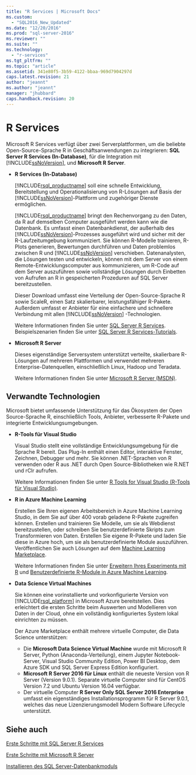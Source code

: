 ```yaml
---
title: "R Services | Microsoft Docs"
ms.custom: 
  - "SQL2016_New_Updated"
ms.date: "12/20/2016"
ms.prod: "sql-server-2016"
ms.reviewer: ""
ms.suite: ""
ms.technology: 
  - "r-services"
ms.tgt_pltfrm: ""
ms.topic: "article"
ms.assetid: 341e80f5-3b59-4122-bbaa-969d7904297d
caps.latest.revision: 21
author: "jeannt"
ms.author: "jeannt"
manager: "jhubbard"
caps.handback.revision: 20
---
```

# R Services
  Microsoft R Services verfügt über zwei Serverplattformen, um die beliebte Open-Source-Sprache R in Geschäftsanwendungen zu integrieren: **SQL Server R Services (In-Database)**, für die Integration mit [!INCLUDE[ssNoVersion](../../includes/ssnoversion-md.md)], und **Microsoft R Server**.  
  
-   **R Services (In-Database)**  
  
     [!INCLUDE[rsql_productname](../../includes/rsql-productname-md.md)] soll eine schnelle Entwicklung, Bereitstellung und Operationalisierung von R-Lösungen auf Basis der [!INCLUDE[ssNoVersion](../../includes/ssnoversion-md.md)]-Plattform und zugehöriger Dienste ermöglichen.  
  
     [!INCLUDE[rsql_productname](../../includes/rsql-productname-md.md)] bringt den Rechenvorgang zu den Daten, da R auf demselben Computer ausgeführt werden kann wie die Datenbank. Es umfasst einen Datenbankdienst, der außerhalb des [!INCLUDE[ssNoVersion](../../includes/ssnoversion-md.md)]-Prozesses ausgeführt wird und sicher mit der R-Laufzeitumgebung kommuniziert. Sie können R-Modelle trainieren, R-Plots generieren, Bewertungen durchführen und Daten problemlos zwischen R und [!INCLUDE[ssNoVersion](../../includes/ssnoversion-md.md)] verschieben. Datenanalysten, die Lösungen testen und entwickeln, können mit dem Server von einem Remote-Entwicklungscomputer aus kommunizieren, um R-Code auf dem Server auszuführen sowie vollständige Lösungen durch Einbetten von Aufrufen an R in gespeicherten Prozeduren auf SQL Server bereitzustellen.  
  
     Dieser Download umfasst eine Verteilung der Open-Source-Sprache R sowie ScaleR, einen Satz skalierbarer, leistungsfähiger R-Pakete. Außerdem umfasst er Anbieter für eine einfachere und schnellere Verbindung mit allen [!INCLUDE[ssNoVersion](../../includes/ssnoversion-md.md)] -Technologien.  
  
     Weitere Informationen finden Sie unter [SQL Server R Services](../../advanced-analytics/r-services/sql-server-r-services.md). Beispielszenarien finden Sie unter [SQL Server R Services-Tutorials](../../advanced-analytics/r-services/sql-server-r-services-tutorials.md).  
  
-   **Microsoft R Server**  
  
     Dieses eigenständige Serversystem unterstützt verteilte, skalierbare R-Lösungen auf mehreren Plattformen und verwendet mehreren Enterprise-Datenquellen, einschließlich Linux, Hadoop und Teradata.  
  
     Weitere Informationen finden Sie unter [Microsoft R Server (MSDN)](https://msdn.microsoft.com/microsoft-r/index).  
  
## <a name="related-technologies"></a>Verwandte Technologien  
 Microsoft bietet umfassende Unterstützung für das Ökosystem der Open Source-Sprache R, einschließlich Tools, Anbieter, verbesserte R-Pakete und integrierte Entwicklungsumgebungen.  
  
-   **R-Tools für Visual Studio**  
  
     Visual Studio stellt eine vollständige Entwicklungsumgebung für die Sprache R bereit. Das Plug-In enthält einen Editor, interaktive Fenster, Zeichnen, Debugger und mehr. Sie können .NET-Sprachen von R verwenden oder R aus .NET durch Open Source-Bibliotheken wie R.NET und rClr aufrufen.  
  
     Weitere Informationen finden Sie unter [R Tools for Visual Studio (R-Tools für Visual Studio)](https://www.visualstudio.com/vs/rtvs/).  
  
-   **R in Azure Machine Learning**  
  
     Erstellen Sie Ihren eigenen Arbeitsbereich in Azure Machine Learning Studio, in dem Sie auf über 400 vorab geladene R-Pakete zugreifen können. Erstellen und trainieren Sie Modelle, um sie als Webdienst bereitzustellen, oder schreiben Sie benutzerdefinierte Skripts zum Transformieren von Daten. Erstellen Sie eigene R-Pakete und laden Sie diese in Azure hoch, um sie als benutzerdefinierte Module auszuführen. Veröffentlichen Sie auch Lösungen auf dem [Machine Learning Marketplace](http://datamarket.azure.com/browse/data?category=machine-learning).  
  
     Weitere Informationen finden Sie unter [Erweitern Ihres Experiments mit R](https://docs.microsoft.com/azure/machine-learning/machine-learning-extend-your-experiment-with-r) und [Benutzerdefinierte R-Module in Azure Machine Learning](https://docs.microsoft.com/azure/machine-learning/machine-learning-custom-r-modules).  
  
-   **Data Science Virtual Machines**  
  
     Sie können eine vorinstallierte und vorkonfigurierte Version von [!INCLUDE[rsql_platform](../../includes/rsql-platform-md.md)] in Microsoft Azure bereitstellen. Dies erleichtert die ersten Schritte beim Auswerten und Modellieren von Daten in der Cloud, ohne ein vollständig konfiguriertes System lokal einrichten zu müssen.  
  
     Der Azure Marketplace enthält mehrere virtuelle Computer, die Data Science unterstützen:
     + Die **Microsoft Data Science Virtual Machine** wurde mit Microsoft R Server, Python (Anaconda-Verteilung), einem Jupyter Notebook-Server, Visual Studio Community Edition, Power BI Desktop, dem Azure SDK und SQL Server Express Edition konfiguriert. 
     + **Microsoft R Server 2016 für Linux** enthält die neueste Version von R Server (Version 9.0.1). Separate virtuelle Computer sind für CentOS Version 7.2 und Ubuntu Version 16.04 verfügbar. 
     + Der virtuelle Computer **R Server Only SQL Server 2016 Enterprise** umfasst ein eigenständiges Installationsprogramm für R Server 9.0.1, welches das neue Lizenzierungsmodell Modern Software Lifecycle unterstützt.
 

## <a name="see-also"></a>Siehe auch  
[Erste Schritte mit SQL Server R Services](../../advanced-analytics/r-services/getting-started-with-sql-server-r-services.md) 

[Erste Schritte mit Microsoft R Server](../../advanced-analytics/r-services/getting-started-with-microsoft-r-server-standalone.md)  

 [Installieren des SQL Server-Datenbankmoduls](../../database-engine/install-windows/install-sql-server-database-engine.md)  
  
  
